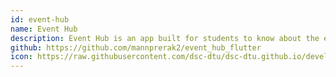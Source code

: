 ```yaml
---
id: event-hub 
name: Event Hub
description: Event Hub is an app built for students to know about the events happening in DTU. Velit nostrud occaecat non minim id dolor culpa culpa irure tempor excepteur consectetur. In irure labore occaecat aliqua. Pariatur anim esse eu cupidatat incididunt cillum sit anim esse aliqua cupidatat deserunt nostrud. Adipisicing dolor labore pariatur elit. Elit labore elit sint adipisicing id adipisicing anim ad et dolore id consequat. Nisi quis tempor dolor excepteur voluptate elit pariatur ex Lorem.
github: https://github.com/mannprerak2/event_hub_flutter
icon: https://raw.githubusercontent.com/dsc-dtu/dsc-dtu.github.io/develop/src/images/dsc-logo.png
---
```

